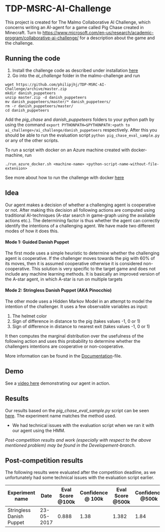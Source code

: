 # TDP-MSRC-AI-Challenge

This project is created for The Malmo Collaborative AI Challenge, which concerns writing an AI-agent for a game called 
Pig Chase created in Minecraft.
Turn to https://www.microsoft.com/en-us/research/academic-program/collaborative-ai-challenge/ for a description about 
the game and the challenge.

## Running the code
1. Install the challenge code as described under installation [here](https://github.com/Microsoft/malmo-challenge#installation)
1. Go into the *ai_challenge* folder in the malmo-challenge and run
```
wget https://github.com/philipjhj/TDP-MSRC-AI-Challenge/archive/master.zip
mkdir danish_puppeteers
unzip master.zip -d danish_puppeteers
mv danish_puppeteers/master/* danish_puppeteers/
rm -r danish_puppeteers/master/
cd danish_puppeteers
```
Add the *pig_chase* and *danish_puppeteers* folders to your python path by using the command `export PYTHONPATH=$PYTHONPATH:<path to ai_challenge>/ai_challenge/danish_puppeteers` respectively. After this you should be able to run the evaluation script `python pig_chase_eval_sample.py` or any of the other scripts.

To run a script with docker on an Azure machine created with docker-machine, run
```
./run_azure_docker.sh <machine-name> <python-script-name-without-file-extension>
```
See more about how to run the challenge with docker [here](https://github.com/Microsoft/malmo-challenge/tree/master/docker)
## Idea

Our agent makes a decision of whether a challenging agent is cooperative or not. After making this decision all
following actions are computed using traditional AI-techniques (A-star search in game-graph using the available
actions etc.). The determining factor is thus whether the agent can correctly identify the intentions of a 
challenging agent. We have made two different modes of how it does this.

#### Mode 1: Guided Danish Puppet
The first mode uses a simple heuristic to determine whether the challenging agent is cooperative. If the challenger 
moves towards the pig with 60% of its moves, then it is assumed cooperative otherwise it is considered non-cooperative.
This solution is very specific to the target game and does not include any machine learning methods. It is basically
an improved version of the A-star agent, in which A-star is run on multiple targets 

#### Mode 2: Stringless Danish Puppet (AKA Pinocchio)
The other mode uses a Hidden Markov Model in an attempt to model the intention of the challenger. It uses a few
observable variables as input:
1. The helmet color
1. Sign of difference in distance to the pig (takes values -1, 0 or 1)
1. Sign of difference in distance to nearest exit (takes values -1, 0 or 1)  

It then computes the marginal distribution over the usefulness of the following action and uses this probability to
determine whether the challengers intentions are cooperative or non-cooperative.  

More information can be found in the 
[Documentation](https://github.com/philipjhj/TDP-MSRC-AI-Challenge/blob/master/Documentation.md)-file.
## Demo
See a [video here](https://www.youtube.com/watch?v=T8afN7Kjo3E&feature=youtu.be) demonstrating our agent in action.

## Results
Our results based on the *pig_chase_eval_sample.py* script can be seen [here](https://malmo-leaderboard.azurewebsites.net/). The experiment name matches the method used.

* We had technical issues with the evaluation script when we ran it with our agent using the HMM.

*Post-competition results and work (especially with respect to the above mentioned problem) may be found in the Developement-branch.*

## Post-competition results

The following results were evaluated after the competition deadline, as we unfortunately had some technical issues with the evaluation script earlier.  

| Experiment name          | Date       | Eval Score @100k | Confidence @ 100k | Eval Score @500k | Confidence @500k |
| ------------------------ | ---------- | ---------------- | ----------------- | ---------------- | ---------------- | 
| Stringless Danish Puppet | 23-05-2017 | 0.888            | 1.38              | 1.382            | 1.84             |